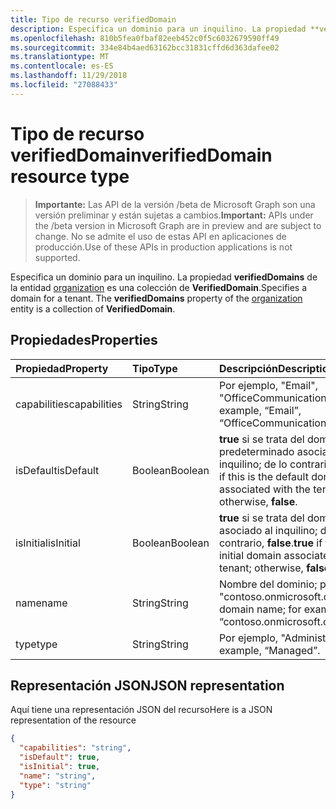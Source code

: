 ```yaml
---
title: Tipo de recurso verifiedDomain
description: Especifica un dominio para un inquilino. La propiedad **verifiedDomains** de la entidad organization es una colección de **VerifiedDomain**.
ms.openlocfilehash: 810b5fea0fbaf82eeb452c0f5c6032679590ff49
ms.sourcegitcommit: 334e84b4aed63162bcc31831cffd6d363dafee02
ms.translationtype: MT
ms.contentlocale: es-ES
ms.lasthandoff: 11/29/2018
ms.locfileid: "27088433"
---
```

# <a name="verifieddomain-resource-type"></a><span data-ttu-id="905ba-104">Tipo de recurso verifiedDomain</span><span class="sxs-lookup"><span data-stu-id="905ba-104">verifiedDomain resource type</span></span>

> <span data-ttu-id="905ba-105">**Importante:** Las API de la versión /beta de Microsoft Graph son una versión preliminar y están sujetas a cambios.</span><span class="sxs-lookup"><span data-stu-id="905ba-105">**Important:** APIs under the /beta version in Microsoft Graph are in preview and are subject to change.</span></span> <span data-ttu-id="905ba-106">No se admite el uso de estas API en aplicaciones de producción.</span><span class="sxs-lookup"><span data-stu-id="905ba-106">Use of these APIs in production applications is not supported.</span></span>

<span data-ttu-id="905ba-p103">Especifica un dominio para un inquilino. La propiedad **verifiedDomains** de la entidad [organization](organization.md) es una colección de **VerifiedDomain**.</span><span class="sxs-lookup"><span data-stu-id="905ba-p103">Specifies a domain for a tenant. The **verifiedDomains** property of the [organization](organization.md) entity is a collection of **VerifiedDomain**.</span></span>


## <a name="properties"></a><span data-ttu-id="905ba-109">Propiedades</span><span class="sxs-lookup"><span data-stu-id="905ba-109">Properties</span></span>
| <span data-ttu-id="905ba-110">Propiedad</span><span class="sxs-lookup"><span data-stu-id="905ba-110">Property</span></span>     | <span data-ttu-id="905ba-111">Tipo</span><span class="sxs-lookup"><span data-stu-id="905ba-111">Type</span></span>   |<span data-ttu-id="905ba-112">Descripción</span><span class="sxs-lookup"><span data-stu-id="905ba-112">Description</span></span>|
|:---------------|:--------|:----------|
|<span data-ttu-id="905ba-113">capabilities</span><span class="sxs-lookup"><span data-stu-id="905ba-113">capabilities</span></span>|<span data-ttu-id="905ba-114">String</span><span class="sxs-lookup"><span data-stu-id="905ba-114">String</span></span>|<span data-ttu-id="905ba-115">Por ejemplo, "Email", "OfficeCommunicationsOnline".</span><span class="sxs-lookup"><span data-stu-id="905ba-115">For example, “Email”, “OfficeCommunicationsOnline”.</span></span>|
|<span data-ttu-id="905ba-116">isDefault</span><span class="sxs-lookup"><span data-stu-id="905ba-116">isDefault</span></span>|<span data-ttu-id="905ba-117">Boolean</span><span class="sxs-lookup"><span data-stu-id="905ba-117">Boolean</span></span>|                <span data-ttu-id="905ba-118">**true** si se trata del dominio predeterminado asociado al inquilino; de lo contrario, **false**.</span><span class="sxs-lookup"><span data-stu-id="905ba-118">**true** if this is the default domain associated with the tenant; otherwise, **false**.</span></span>            |
|<span data-ttu-id="905ba-119">isInitial</span><span class="sxs-lookup"><span data-stu-id="905ba-119">isInitial</span></span>|<span data-ttu-id="905ba-120">Boolean</span><span class="sxs-lookup"><span data-stu-id="905ba-120">Boolean</span></span>|<span data-ttu-id="905ba-121">**true** si se trata del dominio inicial asociado al inquilino; de lo contrario, **false**.</span><span class="sxs-lookup"><span data-stu-id="905ba-121">**true** if this is the initial domain associated with the tenant; otherwise, **false**</span></span>|
|<span data-ttu-id="905ba-122">name</span><span class="sxs-lookup"><span data-stu-id="905ba-122">name</span></span>|<span data-ttu-id="905ba-123">String</span><span class="sxs-lookup"><span data-stu-id="905ba-123">String</span></span>|<span data-ttu-id="905ba-124">Nombre del dominio; por ejemplo, "contoso.onmicrosoft.com".</span><span class="sxs-lookup"><span data-stu-id="905ba-124">The domain name; for example, “contoso.onmicrosoft.com”</span></span>|
|<span data-ttu-id="905ba-125">type</span><span class="sxs-lookup"><span data-stu-id="905ba-125">type</span></span>|<span data-ttu-id="905ba-126">String</span><span class="sxs-lookup"><span data-stu-id="905ba-126">String</span></span>|<span data-ttu-id="905ba-127">Por ejemplo, "Administrado".</span><span class="sxs-lookup"><span data-stu-id="905ba-127">For example, “Managed”.</span></span>|

## <a name="json-representation"></a><span data-ttu-id="905ba-128">Representación JSON</span><span class="sxs-lookup"><span data-stu-id="905ba-128">JSON representation</span></span>

<span data-ttu-id="905ba-129">Aquí tiene una representación JSON del recurso</span><span class="sxs-lookup"><span data-stu-id="905ba-129">Here is a JSON representation of the resource</span></span>

<!-- {
  "blockType": "resource",
  "optionalProperties": [

  ],
  "@odata.type": "microsoft.graph.verifieddomain"
}-->

```json
{
  "capabilities": "string",
  "isDefault": true,
  "isInitial": true,
  "name": "string",
  "type": "string"
}

```

<!-- uuid: 8fcb5dbc-d5aa-4681-8e31-b001d5168d79
2015-10-25 14:57:30 UTC -->
<!-- {
  "type": "#page.annotation",
  "description": "verifiedDomain resource",
  "keywords": "",
  "section": "documentation",
  "tocPath": ""
}-->
